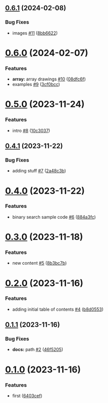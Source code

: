 ## [0.6.1](https://github.com/Andras-Csanyi/software_engineering/compare/0.6.0...0.6.1) (2024-02-08)


### Bug Fixes

* images [#11](https://github.com/Andras-Csanyi/software_engineering/issues/11) ([8bb6622](https://github.com/Andras-Csanyi/software_engineering/commit/8bb6622ce14de3a253c08f7b79f2ddb1ae3751dc))

# [0.6.0](https://github.com/Andras-Csanyi/software_engineering/compare/0.5.0...0.6.0) (2024-02-07)


### Features

* **array:** array drawings [#10](https://github.com/Andras-Csanyi/software_engineering/issues/10) ([08dfc6f](https://github.com/Andras-Csanyi/software_engineering/commit/08dfc6f2610b58ab9d2f94829fd7a18c78289e46))
* examples [#9](https://github.com/Andras-Csanyi/software_engineering/issues/9) ([3cf0bcc](https://github.com/Andras-Csanyi/software_engineering/commit/3cf0bcca18630bb040ff42e62c63071809cb80d5))

# [0.5.0](https://github.com/Andras-Csanyi/software_engineering/compare/0.4.1...0.5.0) (2023-11-24)


### Features

* intro [#8](https://github.com/Andras-Csanyi/software_engineering/issues/8) ([10c3037](https://github.com/Andras-Csanyi/software_engineering/commit/10c3037505d8a8d7db1bd93b1cf7a9bbafba5439))

## [0.4.1](https://github.com/Andras-Csanyi/software_engineering/compare/0.4.0...0.4.1) (2023-11-22)


### Bug Fixes

* adding stuff [#7](https://github.com/Andras-Csanyi/software_engineering/issues/7) ([2a48c3b](https://github.com/Andras-Csanyi/software_engineering/commit/2a48c3b3be1f987716d274e292b9ae29b28cfaf1))

# [0.4.0](https://github.com/Andras-Csanyi/software_engineering/compare/0.3.0...0.4.0) (2023-11-22)


### Features

* binary search sample code [#6](https://github.com/Andras-Csanyi/software_engineering/issues/6) ([884a3fc](https://github.com/Andras-Csanyi/software_engineering/commit/884a3fcbe0bad3cc153cc83d179b504f8b837872))

# [0.3.0](https://github.com/Andras-Csanyi/software_engineering/compare/0.2.0...0.3.0) (2023-11-18)


### Features

* new content [#5](https://github.com/Andras-Csanyi/software_engineering/issues/5) ([8b3bc7b](https://github.com/Andras-Csanyi/software_engineering/commit/8b3bc7b406fde198a3dfbbcd5c6582cd41290f9a))

# [0.2.0](https://github.com/Andras-Csanyi/software_engineering/compare/0.1.1...0.2.0) (2023-11-16)


### Features

* adding initial table of contents [#4](https://github.com/Andras-Csanyi/software_engineering/issues/4) ([b8d0553](https://github.com/Andras-Csanyi/software_engineering/commit/b8d05537f528a5ed95d2ea37a285dfb50b427211))

## [0.1.1](https://github.com/Andras-Csanyi/software_engineering/compare/0.1.0...0.1.1) (2023-11-16)


### Bug Fixes

* **docs:** path [#2](https://github.com/Andras-Csanyi/software_engineering/issues/2) ([46f5205](https://github.com/Andras-Csanyi/software_engineering/commit/46f520507bb1c3c5d32805771647736d55dfa6a2))

# [0.1.0](https://github.com/Andras-Csanyi/software_engineering/compare/0.0.0...0.1.0) (2023-11-16)


### Features

* first ([6403cef](https://github.com/Andras-Csanyi/software_engineering/commit/6403cefdf0fd54be8c42073c55432b2b2c9c0235))
